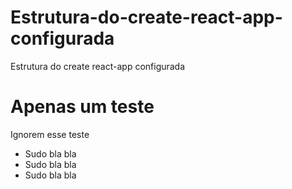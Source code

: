 # Estrutura-do-create-react-app-configurada
Estrutura do create react-app configurada
<h1>Apenas um teste</h1>
<p>Ignorem esse teste</p>
<ul>
<li>Sudo bla bla</li>
<li>Sudo bla bla</li>
<li>Sudo bla bla</li>
<ul>
